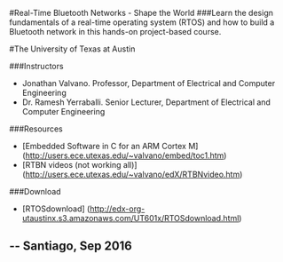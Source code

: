 #Real-Time Bluetooth Networks - Shape the World
###Learn the design fundamentals of a real-time operating system (RTOS) and how to build a Bluetooth network in this hands-on project-based course.

#The University of Texas at Austin

###Instructors
* Jonathan Valvano. Professor, Department of Electrical and Computer Engineering
* Dr. Ramesh Yerraballi. Senior Lecturer, Department of Electrical and Computer Engineering

###Resources
* [Embedded Software in C for an ARM Cortex M] (http://users.ece.utexas.edu/~valvano/embed/toc1.htm)
* [RTBN videos (not working all)] (http://users.ece.utexas.edu/~valvano/edX/RTBNvideo.htm)

###Download
* [RTOSdownload] (http://edx-org-utaustinx.s3.amazonaws.com/UT601x/RTOSdownload.html)




--
Santiago, Sep 2016
--